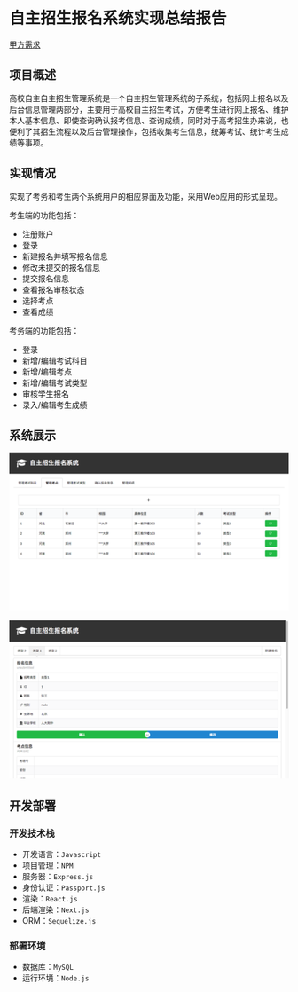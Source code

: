 # 自主招生报名系统实现总结报告

[甲方需求][source]

## 项目概述

高校自主自主招生管理系统是一个自主招生管理系统的子系统，包括网上报名以及后台信息管理两部分，主要用于高校自主招生考试，方便考生进行网上报名、维护本人基本信息、即使查询确认报考信息、查询成绩，同时对于高考招生办来说，也便利了其招生流程以及后台管理操作，包括收集考生信息，统筹考试、统计考生成绩等事项。

## 实现情况

实现了考务和考生两个系统用户的相应界面及功能，采用Web应用的形式呈现。

考生端的功能包括：

- 注册账户
- 登录
- 新建报名并填写报名信息
- 修改未提交的报名信息
- 提交报名信息
- 查看报名审核状态
- 选择考点
- 查看成绩

考务端的功能包括：

- 登录
- 新增/编辑考试科目
- 新增/编辑考点
- 新增/编辑考试类型
- 审核学生报名
- 录入/编辑考生成绩

## 系统展示

![考务界面](/作业7/admin_preview.png)

![考生界面](/作业7/student_preview.png)

## 开发部署

### 开发技术栈

- 开发语言：`Javascript`
- 项目管理：`NPM`
- 服务器：`Express.js`
- 身份认证：`Passport.js`
- 渲染：`React.js`
- 后端渲染：`Next.js`
- ORM：`Sequelize.js`

### 部署环境

- 数据库：`MySQL`
- 运行环境：`Node.js`

[source]: https://github.com/SunflowerPKU/OO/blob/master/%E4%BD%9C%E4%B8%9A%E4%BA%8C--%E7%B3%BB%E7%BB%9F%E9%9C%80%E6%B1%82%E5%88%86%E6%9E%90.md&quot;甲方需求&quot;